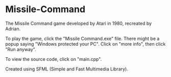 # Missile-Command
The Missile Command game developed by Atari in 1980, recreated by Adrian.

To play the game, click the "Missile Command.exe" file. There might be a popup saying "Windows protected your PC". Click on "more info", then click "Run anyway".

To view the source code, click on "main.cpp".

Created using SFML (Simple and Fast Multimedia Library).
